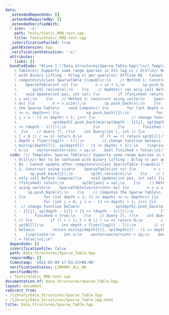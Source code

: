 ```yaml
---
data:
  _extendedDependsOn: []
  _extendedRequiredBy: []
  _extendedVerifiedWith:
  - icon: ':x:'
    path: Tests/Static_RMQ.test.cpp
    title: Tests/Static_RMQ.test.cpp
  _isVerificationFailed: true
  _pathExtension: hpp
  _verificationStatusIcon: ':x:'
  attributes:
    links: []
  bundledCode: "#line 1 \"Data_Structures/Sparse_Table.hpp\"\n// Template: Sparse\
    \ Table\n// Supports some range queries in O(n log n) / O(1)\n// Not to be confused\
    \ with Binary Lifting - O(log n) per query\n// Offline DS - Cannot update after\
    \ compute\n\nclass SparseTable {\npublic:\n    // Method 1: Construct using size\n\
    \    SparseTable(int sz) {\n        n = sz + 1;\n        sp.push_back({});\n \
    \       sp[0].resize(n);\n    }\n    // Update() can only call before Compute()\n\
    \    void Update(int pos, int val) {\n        if (finished) return;\n        sp[0][pos]\
    \ = val;\n    }\n    // Method 2: Construct using vector\n    SparseTable(vector<int>\
    \ &v) {\n        n = v.size();\n        sp.push_back(v);\n    }\n    // Computes\
    \ the Sparse Table\n    void Compute() {\n        for (int depth = 1; (1 << depth)\
    \ <= n; depth++) {\n            sp.push_back({});\n            for (int j = 0;\
    \ j < n - (1 << depth) + 1; j++) {\n                // change function below\n\
    \                sp[depth].push_back(min(sp[depth - 1][j], sp[depth - 1][j + (1\
    \ << (depth - 1))]));\n            }\n        }\n        finished = true;\n  \
    \  }\n    // Query [l, r]\n    int Query(int l, int r) {\n        if (l > r ||\
    \ l < 0 || r >= n) return 0;\n        if (l == r) return sp[0][l];\n        int\
    \ depth = floor(log2(r - l));\n        // change function below\n        return\
    \ min(sp[depth][l], sp[depth][r - (1 << depth) + 1]);\n    }\nprivate:\n    int\
    \ n;\n    vector<vector<int> > sp;\n    bool finished = false;\n};\n"
  code: "// Template: Sparse Table\n// Supports some range queries in O(n log n) /\
    \ O(1)\n// Not to be confused with Binary Lifting - O(log n) per query\n// Offline\
    \ DS - Cannot update after compute\n\nclass SparseTable {\npublic:\n    // Method\
    \ 1: Construct using size\n    SparseTable(int sz) {\n        n = sz + 1;\n  \
    \      sp.push_back({});\n        sp[0].resize(n);\n    }\n    // Update() can\
    \ only call before Compute()\n    void Update(int pos, int val) {\n        if\
    \ (finished) return;\n        sp[0][pos] = val;\n    }\n    // Method 2: Construct\
    \ using vector\n    SparseTable(vector<int> &v) {\n        n = v.size();\n   \
    \     sp.push_back(v);\n    }\n    // Computes the Sparse Table\n    void Compute()\
    \ {\n        for (int depth = 1; (1 << depth) <= n; depth++) {\n            sp.push_back({});\n\
    \            for (int j = 0; j < n - (1 << depth) + 1; j++) {\n              \
    \  // change function below\n                sp[depth].push_back(min(sp[depth\
    \ - 1][j], sp[depth - 1][j + (1 << (depth - 1))]));\n            }\n        }\n\
    \        finished = true;\n    }\n    // Query [l, r]\n    int Query(int l, int\
    \ r) {\n        if (l > r || l < 0 || r >= n) return 0;\n        if (l == r) return\
    \ sp[0][l];\n        int depth = floor(log2(r - l));\n        // change function\
    \ below\n        return min(sp[depth][l], sp[depth][r - (1 << depth) + 1]);\n\
    \    }\nprivate:\n    int n;\n    vector<vector<int> > sp;\n    bool finished\
    \ = false;\n};\n"
  dependsOn: []
  isVerificationFile: false
  path: Data_Structures/Sparse_Table.hpp
  requiredBy: []
  timestamp: '2022-03-09 17:03:23+08:00'
  verificationStatus: LIBRARY_ALL_WA
  verifiedWith:
  - Tests/Static_RMQ.test.cpp
documentation_of: Data_Structures/Sparse_Table.hpp
layout: document
redirect_from:
- /library/Data_Structures/Sparse_Table.hpp
- /library/Data_Structures/Sparse_Table.hpp.html
title: Data_Structures/Sparse_Table.hpp
---
```

